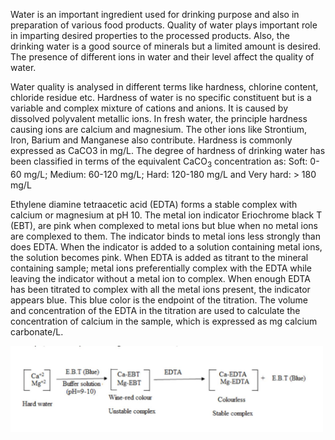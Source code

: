 Water is an important ingredient used for drinking purpose and also in preparation of various food products. Quality of water plays important role in imparting desired properties to the processed products. Also, the drinking water is a good source of minerals but a limited amount is desired. The presence of different ions in water and their level affect the quality of water.

Water quality is analysed in different terms like hardness, chlorine content, chloride residue etc. Hardness of water is no specific constituent but is a variable and complex mixture of cations and anions. It is caused by dissolved polyvalent metallic ions. In fresh water, the principle hardness causing ions are calcium and magnesium. The other ions like Strontium, Iron, Barium and Manganese also contribute. Hardness is commonly expressed as CaCO3 in mg/L. The degree of hardness of drinking water has been classified in terms of the equivalent CaCO<sub>3</sub> concentration as:
Soft: 0-60 mg/L; Medium: 60-120 mg/L; Hard: 120-180 mg/L and Very hard: > 180 mg/L

Ethylene diamine tetraacetic acid (EDTA) forms a stable complex with calcium or magnesium at pH 10. The metal ion indicator Eriochrome black T (EBT), are pink when complexed to metal ions but blue when no metal ions are complexed to them. The indicator binds to metal ions less strongly than does EDTA. When the indicator is added to a solution containing metal ions, the solution becomes pink. When EDTA is added as titrant to the mineral containing sample; metal ions preferentially complex with the EDTA while leaving the indicator without a metal ion to complex. When enough EDTA has been titrated to complex with all the metal ions present, the indicator appears blue. This blue color is the endpoint of the titration. The volume and concentration of the EDTA in the titration are used to calculate the concentration of calcium in the sample, which is expressed as mg calcium carbonate/L.

<img src="images/formula1.png" width="500">
